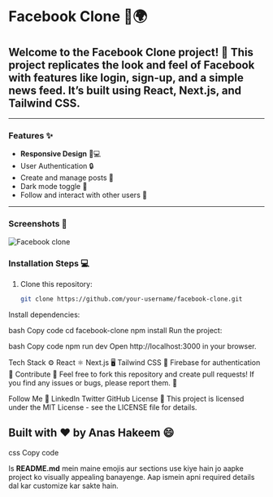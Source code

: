 # Facebook Clone 👥🌍

## Welcome to the **Facebook Clone** project! 🚀 This project replicates the look and feel of Facebook with features like login, sign-up, and a simple news feed. It’s built using **React**, **Next.js**, and **Tailwind CSS**.

---

### Features ✨

- **Responsive Design** 📱💻
- User Authentication 🔒
- Create and manage posts 📝
- Dark mode toggle 🌙
- Follow and interact with other users 🙌

---

### Screenshots 📸


![Facebook clone](https://github.com/user-attachments/assets/1cc2442a-1bb5-4bb6-9875-dce239e184de)


### Installation Steps 💻

1. Clone this repository:

   ```bash
   git clone https://github.com/your-username/facebook-clone.git
Install dependencies:

bash
Copy code
cd facebook-clone
npm install
Run the project:

bash
Copy code
npm run dev
Open http://localhost:3000 in your browser.

Tech Stack ⚙️
React ⚛️
Next.js 🖥️
Tailwind CSS 🌿
Firebase for authentication 🔑
Contribute 🤝
Feel free to fork this repository and create pull requests! If you find any issues or bugs, please report them. 💬

Follow Me 🌟
LinkedIn
Twitter
GitHub
License 📜
This project is licensed under the MIT License - see the LICENSE file for details.

## Built with ❤️ by Anas Hakeem 😄
css
Copy code

Is **README.md** mein maine emojis aur sections use kiye hain jo aapke project ko visually appealing banayenge. Aap ismein apni required details dal kar customize kar sakte hain.





